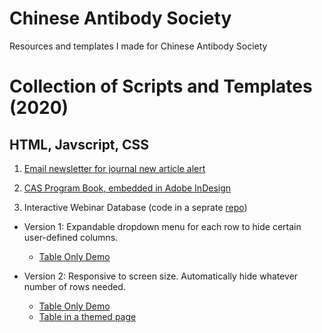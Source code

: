 # Chinese Antibody Society
Resources and templates I made for Chinese Antibody Society 


# Collection of Scripts and Templates (2020)

## HTML, Javscript, CSS

1. [Email newsletter for journal new article alert](https://xinyu-dev.github.io/cas/New%20Article%20Alert.html)

2. [CAS Program Book, embedded in Adobe InDesign](https://xinyu-dev.github.io/cas//CAS%20Program%20Book.html)

3. Interactive Webinar Database (code in a seprate [repo](https://github.com/xinyu-dev/interactive-datatable))
- Version 1: Expandable dropdown menu for each row to hide certain user-defined columns.
   - [Table Only Demo](https://xinyu-dev.github.io/interactive-datatable/webinar_v1.html)

- Version 2: Responsive to screen size. Automatically hide whatever number of rows needed. 
   - [Table Only Demo](https://xinyu-dev.github.io/interactive-datatable/webinar_v2.html) 
   - [Table in a themed page](http://chineseantibody-dev.org/webinar-test.html)
      
      
